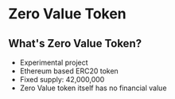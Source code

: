 # Zero Value Token

## What's Zero Value Token?
- Experimental project
- Ethereum based ERC20 token
- Fixed supply: 42,000,000
- Zero Value token itself has no financial value
